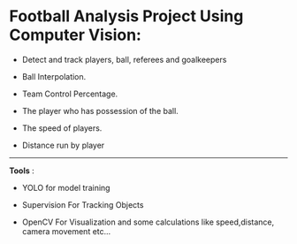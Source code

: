 # Football Analysis Project Using Computer Vision:

 - Detect and track players, ball, referees and goalkeepers

- Ball Interpolation.

- Team Control Percentage.

- The player who has possession of the ball.

- The speed of players.

- Distance run by player

------------

**Tools** :

- YOLO for model training

- Supervision For Tracking Objects

- OpenCV For Visualization and some calculations like speed,distance, camera movement etc...
